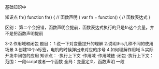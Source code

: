 基础知识中

知识点
fn()
function fn() {
  // 函数声明
}
var fn = function() {
  // 函数表达式
}

区别：
  第二个会报错，函数声明会提前，函数表达式执行的只是fn这个变量，并不是把函数声明提前

3-2.作用域和闭包
题目：
1.说一下对变量提升的理解
2.说明this几种不同的使用场景
3.创建10个a标签，电机的时候弹出来对应的序号
4.如何理解作用域
5.实际开发中闭包的应用
知识点：
·执行上下文 ·作用域 ·作用域链 ·闭包
·执行上下文：
  范围：一段script或者一个函数
  全局：变量定义、函数声明  一段<script>
  函数：变量定义、函数声明、this、arguments 函数
  PS:注意“函数声明”和“函数表达式”的区别
this要在执行时才能确认值，定义时无法确认
  var a = {
    name: 'A',
    fn: function() {
      console.log(this.name)
    }
  }
  a.fn() //this === a
  a.fn.call({name: 'B'}) //this ===  {nam e: 'B'}
  var fn1 = a.fn
  fn1() //this === window
  ·作为构造函数执行
  ·作为对象属性执行
  ·作为普通函数执行
  ·call apply bind

作用域：
·没有块级作用域
  if(true) {
    var name = 'zhangsan'
  }
  console.log(name)

  //函数和全局作用域
  var a = 100
  function fn() {
    var a = 200
    console.log('fn', a)
  }
  console.log('global', a)
  fn()
作用域链：
  var a = 100
  function fn(){
    var b = 200
    //当前作用于没有定义的变量，即“自由变量”
    console.log(a)

    console.log(b)
  }
  fn()

解题：
1.说一下对变量提升的理解？
  ·变量定义
  ·函数声明（注意和函数表达式的区别）
2.说明this几种不同的使用场景？
  ·作为构造函数执行
  ·作为对象属性执行
  ·作为普通函数执行
  ·call apply bind
3.创建10个a标签，电机的时候弹出来对应的序号？
  var i,a
  for (i = 0; i < 10; i++) {
    a = document.createElement('a')
    a.innerHTML = i + '<br>'
    a.addEventListener('click', function(e){
      e.preventDefault()
      alert(i)
    })
    document.body.appendChild(a)
  }

  var i
  for (i = 0; i < 10; i++) {
    (function(i){
      var a = document.createElement('a')
      a.innerHTML = i + '<br>'
      a.addEventListener('click', function(e){
        e.preventDefault()
        alert(i)
      })
      document.body.appendChild(a)
    })(i)
  }
4.如何理解作用域?
  ·自由变量
  ·作用域链，即自由变量的查找
  ·闭包的两个场景
5.实际开发中闭包的应用
  //封装变量，收敛权限
  function isFirstLoad() {
    var _list = []
    return function(id) {
      if(_list.indexOf(id) >= 0){
        return false
      } else {
        _list.push(id)
        return true
      }
    }
  }
  //使用(检查id是否被使用过)
  var firstLoad = isFirstLoad()
  firstLoad(10) //true
  firstLoad(10) //false